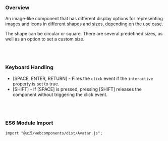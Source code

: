 <h3 class="comment-api-title">Overview</h3>

An image-like component that has different display options for representing images and icons in different shapes and sizes, depending on the use case.

The shape can be circular or square. There are several predefined sizes, as well as an option to set a custom size.

<br /><br /> <h3>Keyboard Handling</h3>

<ul> <li>[SPACE, ENTER, RETURN] - Fires the <code>click</code> event if the <code>interactive</code> property is set to true.</li> <li>[SHIFT] - If [SPACE] is pressed, pressing [SHIFT] releases the component without triggering the click event.</li> </ul> <br /><br />

<h3>ES6 Module Import</h3>

<code>import "@ui5/webcomponents/dist/Avatar.js";</code>